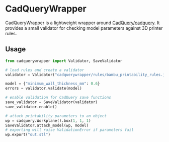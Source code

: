 # CadQueryWrapper

CadQueryWrapper is a lightweight wrapper around [CadQuery/cadquery](https://github.com/CadQuery/cadquery). It provides a small validator for checking model parameters against 3D printer rules.

## Usage

```python
from cadquerywrapper import Validator, SaveValidator

# load rules and create a validator
validator = Validator("cadquerywrapper/rules/bambu_printability_rules.json")

model = {"minimum_wall_thickness_mm": 0.6}
errors = validator.validate(model)

# enable validation for CadQuery save functions
save_validator = SaveValidator(validator)
save_validator.enable()

# attach printability parameters to an object
wp = cadquery.Workplane().box(1, 1, 1)
SaveValidator.attach_model(wp, model)
# exporting will raise ValidationError if parameters fail
wp.export("out.stl")
```
